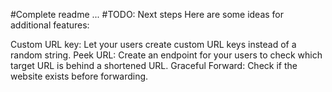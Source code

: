#Complete readme
...
#TODO: Next steps
Here are some ideas for additional features:

Custom URL key: Let your users create custom URL keys instead of a random string.
Peek URL: Create an endpoint for your users to check which target URL is behind a shortened URL.
Graceful Forward: Check if the website exists before forwarding.
